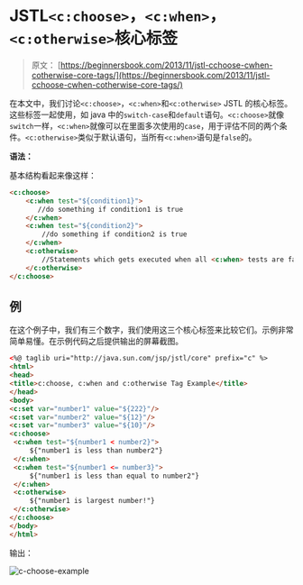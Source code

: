 # JSTL`<c:choose>`，`<c:when>`，`<c:otherwise>`核心标签

> 原文： [https://beginnersbook.com/2013/11/jstl-cchoose-cwhen-cotherwise-core-tags/](https://beginnersbook.com/2013/11/jstl-cchoose-cwhen-cotherwise-core-tags/)

在本文中，我们讨论`<c:choose>`，`<c:when>`和`<c:otherwise>` JSTL 的核心标签。这些标签一起使用，如 java 中的`switch-case`和`default`语句。`<c:choose>`就像`switch`一样，`<c:when>`就像可以在里面多次使用的`case`，用于评估不同的两个条件。`<c:otherwise>`类似于默认语句，当所有`<c:when>`语句是`false`的。

**语法：**

基本结构看起来像这样：

```html
<c:choose>
    <c:when test="${condition1}">
       //do something if condition1 is true
    </c:when>
    <c:when test="${condition2}">
        //do something if condition2 is true
    </c:when>
    <c:otherwise>
        //Statements which gets executed when all <c:when> tests are false.
    </c:otherwise>
</c:choose>
```

## 例

在这个例子中，我们有三个数字，我们使用这三个核心标签来比较它们。示例非常简单易懂。在示例代码之后提供输出的屏幕截图。

```html
<%@ taglib uri="http://java.sun.com/jsp/jstl/core" prefix="c" %>
<html>
<head>
<title>c:choose, c:when and c:otherwise Tag Example</title>
</head>
<body>
<c:set var="number1" value="${222}"/>
<c:set var="number2" value="${12}"/>
<c:set var="number3" value="${10}"/>
<c:choose>
 <c:when test="${number1 < number2}">
     ${"number1 is less than number2"}
 </c:when>
 <c:when test="${number1 <= number3}">
     ${"number1 is less than equal to number2"}
 </c:when>
 <c:otherwise>
     ${"number1 is largest number!"}
 </c:otherwise>
</c:choose>
</body>
</html>
```

输出：

![c-choose-example](../Images/9893eeb2d3914319bfc614b6f368f962.jpg)